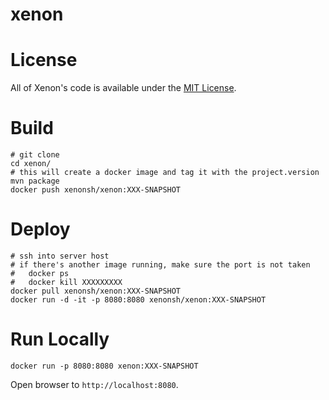 # xenon

# License

All of Xenon's code is available under the [MIT License](https://tldrlegal.com/license/mit-license).

# Build
```
# git clone
cd xenon/
# this will create a docker image and tag it with the project.version
mvn package
docker push xenonsh/xenon:XXX-SNAPSHOT
```

# Deploy
```
# ssh into server host
# if there's another image running, make sure the port is not taken
#   docker ps
#   docker kill XXXXXXXXX
docker pull xenonsh/xenon:XXX-SNAPSHOT
docker run -d -it -p 8080:8080 xenonsh/xenon:XXX-SNAPSHOT
```

# Run Locally
```
docker run -p 8080:8080 xenon:XXX-SNAPSHOT
```
Open browser to `http://localhost:8080`.
